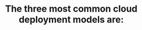 ---
layout: all-exams
title: "The three most common cloud deployment models are:"
blurb: "Cloud, Hybrid and On-premises are the three cloud computing deployment models you need to know about for the AWS Practitioner exam. The actual exam obje"
quid: 164
---